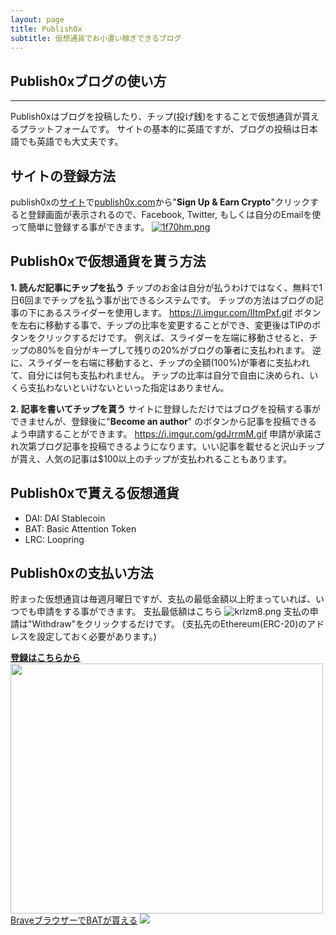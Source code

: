 ```yaml
---
layout: page
title: Publish0x
subtitle: 仮想通貨でお小遣い稼ぎできるブログ
---
```


<!-- publish0x guide articles -->
<h2>Publish0xブログの使い方</h2><hr/>

Publish0xはブログを投稿したり、チップ(投げ銭)をすることで仮想通貨が貰えるプラットフォームです。
サイトの基本的に英語ですが、ブログの投稿は日本語でも英語でも大丈夫です。

## サイトの登録方法
publish0xの[サイト](https://www.publish0x.com?a=4zbqpvkapr)で[publish0x.com](https://www.publish0x.com?a=4zbqpvkapr)から"**Sign Up & Earn Crypto**"クリックすると登録画面が表示されるので、Facebook, Twitter, もしくは自分のEmailを使って簡単に登録する事ができます。
[![1f70hm.png](https://img.esteem.app/1f70hm.png)](https://www.publish0x.com?a=4zbqpvkapr)

## Publish0xで仮想通貨を貰う方法
**1. 読んだ記事にチップを払う**
チップのお金は自分が払うわけではなく、無料で1日6回までチップを払う事が出できるシステムです。
チップの方法はブログの記事の下にあるスライダーを使用します。
https://i.imgur.com/IItmPxf.gif
ボタンを左右に移動する事で、チップの比率を変更することができ、変更後はTIPのボタンをクリックするだけです。
例えば、スライダーを左端に移動させると、チップの80%を自分がキープして残りの20%がブログの筆者に支払われます。
逆に、スライダーを右端に移動すると、チップの全額(100%)が筆者に支払われて、自分には何も支払われません。
チップの比率は自分で自由に決められ、いくら支払わないといけないといった指定はありません。

**2. 記事を書いてチップを貰う**
サイトに登録しただけではブログを投稿する事ができませんが、登録後に"**Become an author**" のボタンから記事を投稿できるよう申請することができます。
https://i.imgur.com/gdJrrmM.gif
申請が承諾され次第ブログ記事を投稿できるようになります。いい記事を載せると沢山チップが貰え、人気の記事は$100以上のチップが支払われることもあります。

## Publish0xで貰える仮想通貨
* DAI: DAI Stablecoin
* BAT: Basic Attention Token
* LRC: Loopring

## Publish0xの支払い方法
貯まった仮想通貨は毎週月曜日ですが、支払の最低金額以上貯まっていれば、いつでも申請をする事ができます。
支払最低額はこちら
![krlzm8.png](https://img.esteem.app/krlzm8.png)
支払の申請は"Withdraw"をクリックするだけです。
(支払先のEthereum(ERC-20)のアドレスを設定しておく必要があります。)

**[登録はこちらから](https://www.publish0x.com?a=4zbqpvkapr)**
  <a href="https://www.publish0x.com?a=4zbqpvkapr"><img src="https://cdn.publish0x.com/prod/fs/images/75425e607cd9ff251d99c25f84e8ddd619748029fcb4e5f4b5b754b0b1d527e0.png" width="500" height="400" /></a><br>
  [BraveブラウザーでBATが貰える](https://brave.com/tom170)
  [<img src="https://img.esteem.app/be00j8.png">](https://brave.com/tom170)
